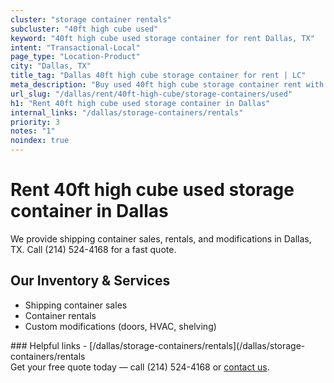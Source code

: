 ```yaml
---
cluster: "storage container rentals"
subcluster: "40ft high cube used"
keyword: "40ft high cube used storage container for rent Dallas, TX"
intent: "Transactional-Local"
page_type: "Location-Product"
city: "Dallas, TX"
title_tag: "Dallas 40ft high cube storage container for rent | LC"
meta_description: "Buy used 40ft high cube storage container rent with local delivery in Dallas, TX. LC Container — local Since 2003. Request a fast quote today."
url_slug: "/dallas/rent/40ft-high-cube/storage-containers/used"
h1: "Rent 40ft high cube used storage container in Dallas"
internal_links: "/dallas/storage-containers/rentals"
priority: 3
notes: "1"
noindex: true
---
```


# Rent 40ft high cube used storage container in Dallas

We provide shipping container sales, rentals, and modifications in Dallas, TX. Call (214) 524-4168 for a fast quote.

## Our Inventory & Services
- Shipping container sales
- Container rentals
- Custom modifications (doors, HVAC, shelving)

<div data-section="internal-links">
### Helpful links
- [/dallas/storage-containers/rentals](/dallas/storage-containers/rentals
</div>

<div data-section="cta">
Get your free quote today — call (214) 524-4168 or <a href="/contact">contact us</a>.
</div>

<script type="application/ld+json">{"@context":"https://schema.org","@type":"FAQPage","mainEntity":[{"@type":"Question","name":"How much does delivery cost in Dallas, TX?","acceptedAnswer":{"@type":"Answer","text":"Delivery costs vary by distance and container size. Most deliveries in Dallas, TX range from $150-$300. Call (214) 524-4168 for an exact quote based on your specific location."}},{"@type":"Question","name":"Do you offer financing or payment plans?","acceptedAnswer":{"@type":"Answer","text":"We accept major credit cards, checks, and can discuss commercial terms for bulk purchases. Call (214) 524-4168 to discuss options."}},{"@type":"Question","name":"Can you customize containers in Dallas, TX?","acceptedAnswer":{"@type":"Answer","text":"Yes — we perform modifications like doors, HVAC, insulation, and shelving. Request a custom quote at (214) 524-4168 or via our contact form."}}]}</script>
